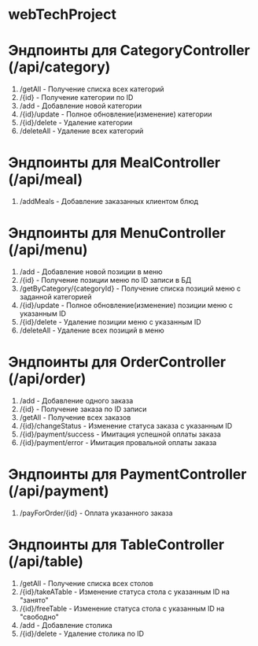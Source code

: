 # webTechProject
# Эндпоинты для CategoryController (/api/category)
1. /getAll - Получение списка всех категорий
2. /{id} - Получение категории по ID
3. /add - Добавление новой категории
4. /{id}/update - Полное обновление(изменение) категории
5. /{id}/delete - Удаление категории
6. /deleteAll - Удаление всех категорий

# Эндпоинты для MealController (/api/meal)
1. /addMeals - Добавление заказанных клиентом блюд

# Эндпоинты для MenuController (/api/menu)
1. /add - Добавление новой позиции в меню
2. /{id} - Получение позиции меню по ID записи в БД
3. /getByCategory/{categoryId} - Получение списка позиций меню с заданной категорией
4. /{id}/update - Полное обновление(изменение) позиции меню с указанным ID
5. /{id}/delete - Удаление позиции меню с указанным ID
6. /deleteAll - Удаление всех позиций в меню

# Эндпоинты для OrderController (/api/order)
1. /add - Добавление одного заказа
2. /{id} - Получение заказа по ID записи
3. /getAll - Получение всех заказов
4. /{id}/changeStatus - Изменение статуса заказа с указанным ID
5. /{id}/payment/success - Имитация успешной оплаты заказа
6. /{id}/payment/error - Имитация провальной оплаты заказа

# Эндпоинты для PaymentController (/api/payment)
1. /payForOrder/{id} - Оплата указанного заказа

# Эндпоинты для TableController (/api/table)
1. /getAll - Получение списка всех столов
2. /{id}/takeATable - Изменение статуса стола с указанным ID на "занято"
3. /{id}/freeTable - Изменение статуса стола с указанным ID на "свободно"
4. /add - Добавление столика
5. /{id}/delete - Удаление столика по ID
